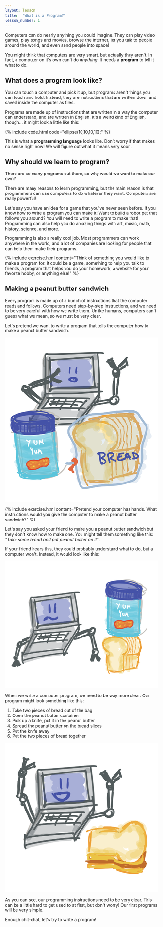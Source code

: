 ```yaml
---
layout: lesson
title:  "What is a Program?"
lesson_number: 1
---
```


Computers can do nearly anything you could imagine. They can play video games, play songs and movies, browse the internet, let you talk to people around the world, and even send people into space!

You might think that computers are very smart, but actually they aren't. In fact, a computer on it's own can't do *anything*. It needs a **program** to tell it what to do. 

## What does a program look like?

You can touch a computer and pick it up, but programs aren't things you can touch and hold. Instead, they are instructions that are written down and saved inside the computer as files.

Programs are made up of instructions that are written in a way the computer can understand, and are written in English. It's a weird kind of English, though... it might look a little like this:

{% include code.html code="ellipse(10,10,10,10);" %}

This is what a **programming language** looks like. Don't worry if that makes no sense right now! We will figure out what it means very soon.

## Why should we learn to program?

There are so many programs out there, so why would we want to make our own?

There are many reasons to learn programming, but the main reason is that programmers can use computers to do whatever they want. Computers are really powerful!

Let's say you have an idea for a game that you've never seen before. If you know how to write a program you can make it! Want to build a robot pet that follows you around? You will need to write a program to make that! Programming can also help you do amazing things with art, music, math, history, science, and more.

Programming is also a really cool job. Most programmers can work anywhere in the world, and a lot of companies are looking for people that can help them make their programs. 

{% include exercise.html content="Think of something you would like to make a program for. It could be a game, something to help you talk to friends, a program that helps you do your homework, a website for your favorite hobby, or anything else!" %}

## Making a peanut butter sandwich

Every program is made up of a bunch of instructions that the computer reads and follows. Computers need step-by-step instructions, and we need to be very careful with how we write them. Unlike humans, computers can't guess what we mean, so we must be very clear.

Let's pretend we want to write a program that tells the computer how to make a peanut butter sandwich.

![Peanut butter, bread, computer with robot arms](/assets/images/pb-robot.png)

{% include exercise.html content="Pretend your computer has hands. What instructions would you give the computer to make a peanut butter sandwich?" %}

Let's say you asked your friend to make you a peanut butter sandwich but they don't know how to make one. You might tell them something like this: *"Take some bread and put peanut butter on it"*.

If your friend hears this, they could probably understand what to do, but a computer won't. Instead, it would look like this:

![Peanut butter on bread](/assets/images/pb-robot-fail.png)

When we write a computer program, we need to be way more clear. Our program might look something like this:

1. Take two pieces of bread out of the bag
2. Open the peanut butter container
3. Pick up a knife, put it in the peanut butter
4. Spread the peanut butter on the bread slices
5. Put the knife away
6. Put the two pieces of bread together

![Peanut butter sandwich, happy robot arms](/assets/images/pb-robot-success.png)

As you can see, our programming instructions need to be very clear. This can be a little hard to get used to at first, but don't worry! Our first programs will be very simple.

Enough chit-chat, let's try to write a program!

